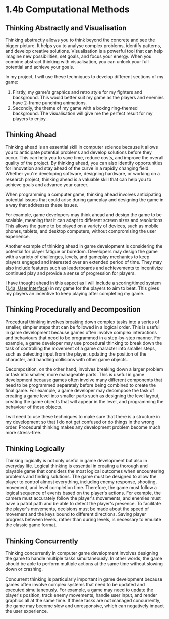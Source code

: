 # 1.4b Computational Methods

## Thinking Abstractly and Visualisation

Thinking abstractly allows you to think beyond the concrete and see the bigger picture. It helps you to analyse complex problems, identify patterns, and develop creative solutions. Visualisation is a powerful tool that can help imagine new possibilities, set goals, and focus your energy. When you combine abstract thinking with visualisation, you can unlock your full potential and achieve your goals.

In my project, I will use these techniques to develop different sections of my game:

1. Firstly, my game's graphics and retro style for my fighters and background. This would better suit my game as the players and enemies have 2-frame punching animations.
2. Secondly, the theme of my game with a boxing ring-themed background. The visualisation will give me the perfect result for my players to enjoy.

## Thinking Ahead

Thinking ahead is an essential skill in computer science because it allows you to anticipate potential problems and develop solutions before they occur. This can help you to save time, reduce costs, and improve the overall quality of the project. By thinking ahead, you can also identify opportunities for innovation and stay ahead of the curve in a rapidly changing field. Whether you're developing software, designing hardware, or working on a research project, thinking ahead is a valuable skill that can help you to achieve goals and advance your career.

When programming a computer game, thinking ahead involves anticipating potential issues that could arise during gameplay and designing the game in a way that addresses these issues.

For example, game developers may think ahead and design the game to be scalable, meaning that it can adapt to different screen sizes and resolutions. This allows the game to be played on a variety of devices, such as mobile phones, tablets, and desktop computers, without compromising the user experience.

Another example of thinking ahead in game development is considering the potential for player fatigue or boredom. Developers may design the game with a variety of challenges, levels, and gameplay mechanics to keep players engaged and interested over an extended period of time. They may also include features such as leaderboards and achievements to incentivize continued play and provide a sense of progression for players.

I have thought ahead in this aspect as I will include a scoring/timed system ([1.4a, User Interface](1.4a-features-of-the-proposed-solution.md#user-interface)) in my game for the players to aim to beat. This gives my players an incentive to keep playing after completing my game.

## Thinking Procedurally and Decomposition

Procedural thinking involves breaking down complex tasks into a series of smaller, simpler steps that can be followed in a logical order. This is useful in game development because games often involve complex interactions and behaviours that need to be programmed in a step-by-step manner. For example, a game developer may use procedural thinking to break down the task of controlling the movement of a game character into smaller steps, such as detecting input from the player, updating the position of the character, and handling collisions with other game objects.

Decomposition, on the other hand, involves breaking down a larger problem or task into smaller, more manageable parts. This is useful in game development because games often involve many different components that need to be programmed separately before being combined to create the final game. For example, a game developer may decompose the task of creating a game level into smaller parts such as designing the level layout, creating the game objects that will appear in the level, and programming the behaviour of those objects.

I will need to use these techniques to make sure that there is a structure in my development so that I do not get confused or do things in the wrong order. Procedural thinking makes any development problem become much more stress-free.

## Thinking Logically

Thinking logically is not only useful in game development but also in everyday life. Logical thinking is essential in creating a thorough and playable game that considers the most logical outcomes when encountering problems and finding solutions. The game must be designed to allow the player to control almost everything, including enemy response, shooting, movement, and level completion time. Therefore, the game must follow a logical sequence of events based on the player's actions. For example, the camera must accurately follow the player's movements, and enemies must have a patrol path and be able to detect the player's presence. To facilitate the player's movements, decisions must be made about the speed of movement and the keys bound to different directions. Saving player progress between levels, rather than during levels, is necessary to emulate the classic game format.

## Thinking Concurrently

Thinking concurrently in computer game development involves designing the game to handle multiple tasks simultaneously. In other words, the game should be able to perform multiple actions at the same time without slowing down or crashing.

Concurrent thinking is particularly important in game development because games often involve complex systems that need to be updated and executed simultaneously. For example, a game may need to update the player's position, track enemy movements, handle user input, and render graphics all at the same time. If these tasks are not managed concurrently, the game may become slow and unresponsive, which can negatively impact the user experience.
